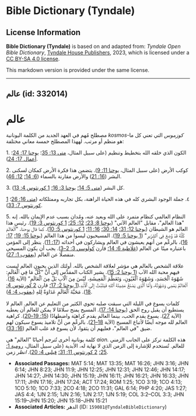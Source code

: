 # Bible Dictionary (Tyndale)

## License Information

**Bible Dictionary (Tyndale)** is based on and adapted from: _Tyndale Open Bible Dictionary_, [Tyndale House Publishers](https://tyndaleopenresources.com/), 2023, which is licensed under a [CC BY-SA 4.0 license](https://creativecommons.org/licenses/by-sa/4.0/legalcode.en).

This markdown version is provided under the same license.



--------------------------------

## عالم (id: 332014)

عالم
====

مصطلح مُهم في العهد الجديد من الكلمة اليونانية *kosmos\-كوزموس* التي تعني كل ما هو منظم أو مرتب. لههذا المصطلح خمسة معاني مختلفة:

1\. الكون الذي خلقه الله بتخطيط وتنظيم (على سبيل المثال، [متى 13: 35](https://ref.ly/Matt13:35)؛ [يوحنا 17: 24](https://ref.ly/John17:24)؛ [أعمال 17: 24](https://ref.ly/Acts17:24)).

2\. كوكب الأرض (على سبيل المثال، [يوحنا 11: 9](https://ref.ly/John11:9)). يتضمن هذا فكرة الأرض كمكان لسكنى البشر ([16: 21](https://ref.ly/John16:21)) والأرض مقارنة بالسماء ([6: 14؛](https://ref.ly/John6:14) [12: 46](https://ref.ly/John12:46)).

3\. كل البشر ([متى 5: 14؛](https://ref.ly/Matt5:14) [يوحنا 3: 16؛](https://ref.ly/John3:16) [1 كورنثوس 4: 13](https://ref.ly/1Cor4:13)).

٤. جملة الوجود البشري كله في هذه الحياة الراهنة، بكل تجاربه وممتلكاته ([متى 16: 26](https://ref.ly/Matt16:26)؛ [1 كورنثوس 7: 33](https://ref.ly/1Cor7:33)).

5\. النظام العالمي كنظام متمرد على الله وبعيد عنه، ومُدان بسبب عدم الإيمان بالله. إنه "هذا العالم"، مقابل "العالم الآتي" ([يوحنا 8: 23؛](https://ref.ly/John8:23) [12: 25؛](https://ref.ly/John12:25) [1 كورنثوس 3: 19](https://ref.ly/1Cor3:19)). رئيس هذا العالم هو الشيطان ([يوحنا 12: 31؛](https://ref.ly/John12:31) [14: 30؛](https://ref.ly/John14:30) [16: 11؛](https://ref.ly/John16:11) [1 كورنثوس 5: 10](https://ref.ly/1Cor5:10)). كما قال يوحنا، "ٱلْعَالَمَ كُلَّهُ قَدْ وُضِعَ فِي ٱلشِّرِّيرِ" ([1 يوحنا 5: 19](https://ref.ly/1John5:19)). المسيحيون ليسوا من هذا العالم ([يوحنا 15: 19؛](https://ref.ly/John15:19) [17: 16](https://ref.ly/John17:16))، بالرغْم من أنهم يعيشون في العالم ويشاركون في أحداثه ([17: 11](https://ref.ly/John17:11)). ينظر إلى المؤمن باعتباره ميتًا عن العالم ([غلاطية 6: 14؛](https://ref.ly/Gal6:14) قارن [كولوسي 3: 2–3](https://ref.ly/Col3:2-Col3:3)). يجب أن يكون المسيحي منفصلًا عن العالم ([يعقوب 1: 27](https://ref.ly/Jas1:27)).

علاقة الشخص بالعالم هي مؤشر لعلاقة الشخص بالله. أولئك الذين يحبون العالم ليست فيهم محبة الله الآب ([1 يوحنا 2: 15](https://ref.ly/1John2:15)). يشير الكتاب المقدَّس إلى أنَّ “كُلَّ مَا فِي ٱلْعَالَمِ: شَهْوَةَ ٱلْجَسَدِ، وَشَهْوَةَ ٱلْعُيُونِ، وَتَعَظُّمَ ٱلْمَعِيشَةِ، لَيْسَ مِنَ ٱلْآبِ بَلْ مِنَ ٱلْعَالَمِ” (الآية [16](https://ref.ly/1John2:16)). ٱلْعَالَمُ يَمْضِي وَشَهْوَتُهُ، وَأَمَّا ٱلَّذِي يَصْنَعُ مَشِيئَةَ ٱللهِ فَيَثْبُتُ إِلَى ٱلْأَبَدِ.([1 يوحنا 2: 17؛](https://ref.ly/1John2:17) قارن [2 كورنثوس 4: 18](https://ref.ly/2Cor4:18)). مَحَبَّةَ ٱلْعَالَمِ عَدَاوَةٌ لِلهِ ([يعقوب 4: 4](https://ref.ly/Jas4:4)).

كلمات يسوع في الليلة التي سبقت صلبه تحوي الكثير من التعليم عن العالم. العالم لا يستطيع أن يقبل روح الحق ([يوحنا 14: 17](https://ref.ly/John14:17)). المسيح يمنح سلامًا لا يمكن للعالم أن يعطيه (الآية [27](https://ref.ly/John14:27)). يسوع يقدم الحب، بينما العالم يقدم كراهيَة واضطهادًا ([15: 19–20](https://ref.ly/John15:19-John15:20)). كراهية العالم لله موجه أيضًا لأتباع المسيح (الآية [18–21](https://ref.ly/John15:18-John15:21)). بالرغْم من أنَّ تلاميذ يسوع سيكون لهم ضيق "في العالم"، فعليهم أن يثقوا، لأن يسوع قد غلب العالم ([16: 33](https://ref.ly/John16:33)).

كلمة يونانية أخرى تُترجم أحيانًا "العالم" هي *aion.* هذه الكلمة تركز على الجانب الزمني للعالم. تُستخدم للإشارة إلى الزمن الذي لا نهاية له، الأبدية (على سبيل المثال، [رومية 1: 25؛](https://ref.ly/Rom1:25) [2 كورنثوس 11: 31؛](https://ref.ly/2Cor11:31) [فيلبي 4: 20](https://ref.ly/Phil4:20)). *انظر* زمن.

* **Associated Passages:** MAT 5:14; MAT 13:35; MAT 16:26; JHN 3:16; JHN 6:14; JHN 8:23; JHN 11:9; JHN 12:25; JHN 12:31; JHN 12:46; JHN 14:17; JHN 14:27; JHN 14:30; JHN 15:19; JHN 16:11; JHN 16:21; JHN 16:33; JHN 17:11; JHN 17:16; JHN 17:24; ACT 17:24; ROM 1:25; 1CO 3:19; 1CO 4:13; 1CO 5:10; 1CO 7:33; 2CO 4:18; 2CO 11:31; GAL 6:14; PHP 4:20; JAS 1:27; JAS 4:4; 1JN 2:15; 1JN 2:16; 1JN 2:17; 1JN 5:19; COL 3:2–COL 3:3; JHN 15:19–JHN 15:20; JHN 15:18–JHN 15:21
* **Associated Articles:** الدهر (ID: `159081@TyndaleBibleDictionary`)

